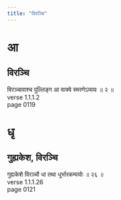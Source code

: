 ```yaml
---
title: "विरञ्चि"
---
```


# आ
## विरञ्चि
विरञ्चावाश्च पुल्लिङ्ग आ वाक्ये स्मरणेऽव्ययः ॥ २ ॥<BR>verse 1.1.1.2<BR>page 0119

# धृ
## गुह्यकेश, विरञ्चि
गुह्यकेशे विरञ्चौ धा तथा धूर्भारकम्पयोः ॥ २६ ॥<BR>verse 1.1.1.26<BR>page 0121

